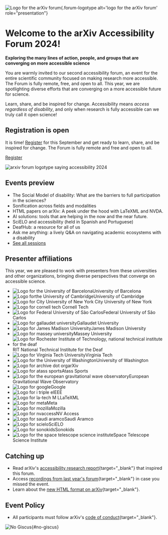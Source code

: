 ![Logo for the arXiv forum](../assets/forum-logotype-only.svg){.forum-logotype alt='logo for the arXiv forum' role="presentation"}

# Welcome to the arXiv Accessibility Forum 2024!
**Exploring the many lines of action, people, and groups that are converging on more accessible science**

You are warmly invited to our second accessibility forum, an event for the entire scientific community focused on making research more accessible. The Forum is fully remote, free, and open to all. This year, we are spotlighting diverse efforts that are converging on a more accessible future for science.

Learn, share, and be inspired for change. Accessibility means *access regardless of disability*, and only when research is fully accessible can we truly call it open science!
<div style="clear:both;"></div>

<div class="highlight">
  <h2>Registration is open</h2>
  <p>It is time! <a href="https://cornell.ca1.qualtrics.com/jfe/form/SV_eEZ1d27LF2fVM7Y" target="_blank">Register</a> for this September and get ready to learn, share, and be inspired for change. The Forum is fully remote and free and open to all.</p>

  <a href="https://cornell.ca1.qualtrics.com/jfe/form/SV_eEZ1d27LF2fVM7Y" target="_blank" class="button-large">Register</a>

  <img src="../assets/forum-logotype-with-logo.svg" role="presentation" alt="arxiv forum logotype saying accessibility 2024" class="mkd-img-right">
  <div style="clear:both;"></div>
</div>

## Events preview
- The Social Model of disability: What are the barriers to full participation in the sciences?
- Sonification across fields and modalities
- HTML papers on arXiv: A peek under the hood with LaTeXML and NVDA.
- AI solutions: tools that are helping in  the now and the near future.
- SciELO and accessibility (held in Spanish and Portuguese)
- DeafHub: a resource for all of us
- Ask me anything: a lively Q&A on navigating academic ecosystems with a disability
- [See all sessions](../event)

## Presenter affiliations
This year, we are pleased to work with presenters from these universities and other organizations, bringing diverse perspectives that converge on accessible science.

<div class="logo-background">
  <ul>
    <li><img src="../assets/logo/ubarcelona.png" alt="Logo for the University of Barcelona">University of Barcelona</li>
    <li><img src="../assets/logo/cambridge.png" alt="Logo forthe University of  Cambridge">University of Cambridge</li>
    <li><img src="../assets/logo/cuny.png" alt="Logo for City University of New York"> City University of New York</li>
    <li><img src="../assets/logo/cornell-tech.png" alt="Logo for cornell tech"> Cornell Tech</li>
    <li><img src="../assets/logo/ufscar.png" alt="Logo for Federal University of São Carlos">Federal University of São Carlos</li>
    <li><img src="../assets/logo/gallaudet.png" alt="Logo for gallaudet university">Gallaudet University</li>
    <li><img src="../assets/logo/jmu.png" alt="Logo for James Madison University">James Madison University</li>
    <li><img src="../assets/logo/massey.png" alt="Logo for massey university">Massey University</li>
    <li><img src="../assets/logo/rit.png" alt="Logo for Rochester Institute of Technology, national technical institute for the deaf">RIT National Technical Institute for the Deaf</li>
    <li> <img src="../assets/logo/virginia-tech.png" alt="Logo for Virginia Tech University">Virginia Tech</li>
    <li><img src="../assets/logo/uwash.png" alt="Logo for the University of Washington">University of Washington</li>
   <li><img src="../assets/logo/arxiv.png" alt="Logo for archive dot org">arXiv</li>
   <li><img src="../assets/logo/atass.png" alt="Logo for atass sports">Atass Sports</li>
   <!-- <li><img src="../assets/logo/glas.png" alt="Logo for Geneva Lake Astrophysics and STEAM Education">Geneva Lake Astrophysics and STEAM (GLAS) Education</li> -->
   <li><img src="../assets/logo/ego.png" alt="Logo for the european gravitational wave observatory">European Gravitational Wave Observatory</li>
   <li><img src="../assets/logo/google.png" alt="Logo for google">Google</li>
   <li><img src="../assets/logo/ieee.png" alt="Logo for i triple e">IEEE</li>
   <!-- <li><img src="../assets/logo/jcap.png" alt="Logo for Journal of Cosmology and Astroparticle Physics">Journal of Cosmology and Astroparticle Physics</li> -->
   <li><img src="../assets/logo/latexml.png" alt="Logo for la-tech M L">LaTeXML</li>
   <li><img src="../assets/logo/meta.png" alt="Logo for meta">Meta</li>
   <li><img src="../assets/logo/mozilla.png" alt="Logo for mozilla">Mozilla</li>
   <li><img src="../assets/logo/nvaccess.png" alt="Logo for nvaccess">NV Access</li>
   <li><img src="../assets/logo/saudi-aramco.png" alt="Logo for saudi aramco">Saudi Aramco</li>
   <li><img src="../assets/logo/scielo.png" alt="Logo for scielo">SciELO</li>
   <li><img src="../assets/logo/sonokids.png" alt="Logo for sonokids">Sonokids</li>
   <li><img src="../assets/logo/stsi.png" alt="Logo for the space telescope science institute">Space Telescope Science Institute</li>
  </ul>
</div>



## Catching up
- Read arXiv's [accessibility research report](
https://info.arxiv.org/about/accessibility_research_report.html){target="_blank"} that inspired this forum.
- Access [recordings from last year's forum](https://accessibility2023.arxiv.org/index.html){target="_blank"} in case you missed the event.
- Learn about the [new HTML format on arXiv](https://arxiv.org/html/2402.08954v1){target="_blank"}.


## Event Policy
- All participants must follow arXiv's [code of conduct](https://info.arxiv.org/help/policies/code_of_conduct.html#inclusiveness-and-respect){target="_blank"}.


![No Giscus](){#no-giscus}
